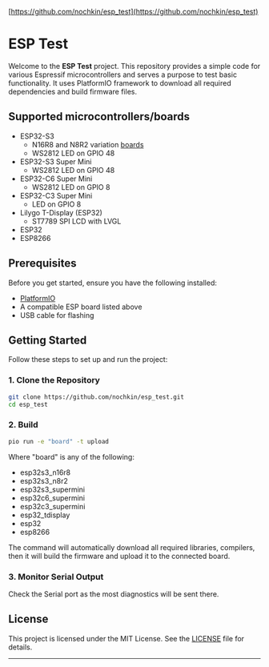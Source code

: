 [https://github.com/nochkin/esp_test](https://github.com/nochkin/esp_test)

# ESP Test

Welcome to the **ESP Test** project.
This repository provides a simple code for various Espressif microcontrollers and serves a purpose to test basic functionality.
It uses PlatformIO framework to download all required dependencies and build firmware files.

## Supported microcontrollers/boards

- ESP32-S3
  * N16R8 and N8R2 variation [boards](https://github.com/vcc-gnd/YD-ESP32-S3)
  * WS2812 LED on GPIO 48
- ESP32-S3 Super Mini
  * WS2812 LED on GPIO 48
- ESP32-C6 Super Mini
  * WS2812 LED on GPIO 8
- ESP32-C3 Super Mini
  * LED on GPIO 8
- Lilygo T-Display (ESP32)
  * ST7789 SPI LCD with LVGL
- ESP32
- ESP8266

## Prerequisites

Before you get started, ensure you have the following installed:

- [PlatformIO](https://platformio.org/)
- A compatible ESP board listed above
- USB cable for flashing

## Getting Started

Follow these steps to set up and run the project:

### 1. Clone the Repository

```bash
git clone https://github.com/nochkin/esp_test.git
cd esp_test
```
### 2. Build

```bash
pio run -e "board" -t upload
```
Where "board" is any of the following:
- esp32s3_n16r8
- esp32s3_n8r2
- esp32s3_supermini
- esp32c6_supermini
- esp32c3_supermini
- esp32_tdisplay
- esp32
- esp8266

The command will automatically download all required libraries, compilers, then it will build the firmware and upload it to the connected board.

### 3. Monitor Serial Output

Check the Serial port as the most diagnostics will be sent there.

## License

This project is licensed under the MIT License. See the [LICENSE](LICENSE) file for details.

---
